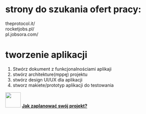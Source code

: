 # strony do szukania ofert pracy:
theprotocol.it/ <br>
rocketjobs.pl/ <br>
pl.jobsora.com/ <br>

# tworzenie aplikacji
1. Stwórz dokument z funkcjonalnościami aplikaji
2. stwórz architekture(mppę) projektu
3. stwórz design UI/UX dla aplikacji
4. stworz makiete/prototyp aplikacji do testowania
<p>
   <img height="48" src="https://em-content.zobj.net/content/2020/04/05/yt.png" width="48">
   <b> <a href="https://www.youtube.com/watch?v=W8smyf1eHFk" target="blank">Jak zaplanować swój projekt?</a> </b>
</p>
